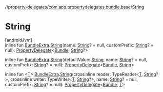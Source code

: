//[property-delegates](../../index.md)/[com.app.propertydelegates.bundle.base](index.md)/[String](-string.md)

# String

[androidJvm]\
inline fun [BundleExtra](../com.app.propertydelegates.bundle/-bundle-extra/index.md).[String](-string.md)(name: [String](https://kotlinlang.org/api/latest/jvm/stdlib/kotlin/-string/index.html)? = null, customPrefix: [String](https://kotlinlang.org/api/latest/jvm/stdlib/kotlin/-string/index.html)? = null): [PropertyDelegate](../com.app.propertydelegates/-property-delegate/index.md)<[Bundle](https://developer.android.com/reference/kotlin/android/os/Bundle.html), [String](https://kotlinlang.org/api/latest/jvm/stdlib/kotlin/-string/index.html)?>

inline fun [BundleExtra](../com.app.propertydelegates.bundle/-bundle-extra/index.md).[String](-string.md)(defaultValue: [String](https://kotlinlang.org/api/latest/jvm/stdlib/kotlin/-string/index.html), name: [String](https://kotlinlang.org/api/latest/jvm/stdlib/kotlin/-string/index.html)? = null, customPrefix: [String](https://kotlinlang.org/api/latest/jvm/stdlib/kotlin/-string/index.html)? = null): [PropertyDelegate](../com.app.propertydelegates/-property-delegate/index.md)<[Bundle](https://developer.android.com/reference/kotlin/android/os/Bundle.html), [String](https://kotlinlang.org/api/latest/jvm/stdlib/kotlin/-string/index.html)>

inline fun <[T](-string.md)> [BundleExtra](../com.app.propertydelegates.bundle/-bundle-extra/index.md).[String](-string.md)(crossinline reader: TypeReader<[T](-string.md), [String](https://kotlinlang.org/api/latest/jvm/stdlib/kotlin/-string/index.html)?>, crossinline writer: TypeWriter<[T](-string.md), [String](https://kotlinlang.org/api/latest/jvm/stdlib/kotlin/-string/index.html)?>, name: [String](https://kotlinlang.org/api/latest/jvm/stdlib/kotlin/-string/index.html)? = null, customPrefix: [String](https://kotlinlang.org/api/latest/jvm/stdlib/kotlin/-string/index.html)? = null): [PropertyDelegate](../com.app.propertydelegates/-property-delegate/index.md)<[Bundle](https://developer.android.com/reference/kotlin/android/os/Bundle.html), [T](-string.md)>
